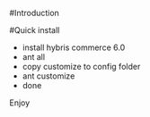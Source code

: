 #Introduction


#Quick install

* install hybris commerce 6.0
* ant all
* copy customize to config folder
* ant customize
* done

Enjoy
